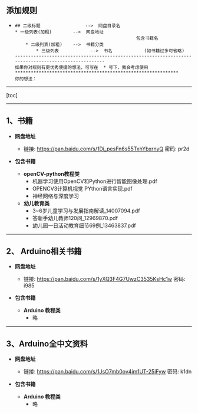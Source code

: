 ## 添加规则

* ```
  ## 二级标题                 -->  网盘目录名
  * 一级列表(加粗)        -->  网盘地址
  								                包含书籍名
      * 二级列表(加粗)    -->  书籍分类  
          * 三级列表            -->  书名            (如书籍过多可省略)
  -----------------------------------------------------------------------------------------------------
  如果你对规则有更优秀便捷的想法，可写在  * 号下，我会考虑使用
  **************************************************************
  你的想法：
  
  ```

---

[toc]

---

## 1、书籍

* **网盘地址**
  * 链接: https://pan.baidu.com/s/1Di_pesFn6s55TxhYbxrnyQ  密码: pr2d

* **包含书籍**
  * **openCV-python教程类**
    * 机器学习使用OpenCV和Python进行智能图像处理.pdf
    * OPENCV3计算机视觉 PYthon语言实现.pdf
    * 神经网络与深度学习
  * **幼儿教育类**
    * 3~6岁儿童学习与发展指南解读_14007094.pdf
    * 答新手幼儿教师120问_12969870.pdf
    * 幼儿园一日活动教育细节69例_13463837.pdf

---

## 2、 Arduino相关书籍

* **网盘地址**
  * 链接: https://pan.baidu.com/s/1yXQ3F4G7UwzC3535KsHc1w  密码: i985

* **包含书籍**
  * **Arduino 教程类**
    * 略

---

## 3、Arduino全中文资料

* **网盘地址**
  * 链接: https://pan.baidu.com/s/1JsO7mb0ov4im1UT-25iFyw  密码: k1dn

* **包含书籍**
  * **Arduino 教程类**
    * 略

